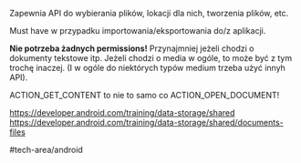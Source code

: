 Zapewnia API do wybierania plików, lokacji dla nich, tworzenia plików, etc.

Must have w przypadku importowania/eksportowania do/z aplikacji. 

**Nie potrzeba żadnych permissions!** Przynajmniej jeżeli chodzi o dokumenty tekstowe itp. Jeżeli chodzi o media w ogóle, to może być z tym trochę inaczej. (I w ogóle do niektórych typów medium trzeba użyć innyh API).


ACTION_GET_CONTENT to nie to samo co ACTION_OPEN_DOCUMENT!

https://developer.android.com/training/data-storage/shared
https://developer.android.com/training/data-storage/shared/documents-files

#tech-area/android 